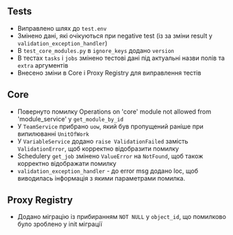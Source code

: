 ## Tests

* Виправлено шлях до `test.env`
* Змінено дані, які очікуються при negative test (із за зміни result у `validation_exception_handler`)
* В `test_core_modules.py` в `ignore_keys` додано `version`
* В тестах `tasks` і `jobs` змінено тестові дані під актуальні назви полів та `extra` аргументів
* Внесено зміни в Core і Proxy Registry для виправлення тестів

## Core

* Повернуто помилку Operations on 'core' module not allowed from 'module_service' у `get_module_by_id`
* У `TeamService` прибрано `uow`, який був пропущений раніше при випилюванні `UnitOfWork`
* У `VariableService` додано `raise ValidationFailed` замість `ValidationError`, щоб корректно відобразити помилку
* Schedulery `get_job` змінено `ValueError` на `NotFound`, щоб також корректно відображати помилку
* `validation_exception_handler` - до error msg додано loc, щоб виводилась інформація з якими параметрами помилка.

## Proxy Registry

* Додано міграцію із прибиранням `NOT NULL` у `object_id`, що помилково було зроблено у init міграції